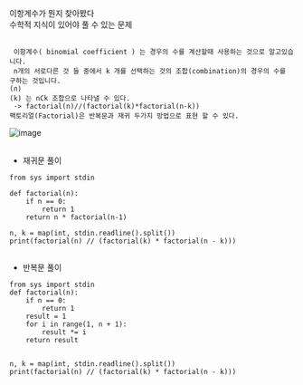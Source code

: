 이항계수가 뭔지 찾아봤다  
수학적 지식이 있어야 풀 수 있는 문제   
##
```
 이항계수( binomial coefficient ) 는 경우의 수를 계산할때 사용하는 것으로 알고있습니다.
 n개의 서로다른 것 들 중에서 k 개를 선택하는 것의 조합(combination)의 경우의 수를 구하는 것입니다.
(n)
(k) 는 nCk 조합으로 나타낼 수 있다.
 -> factorial(n)//(factorial(k)*factorial(n-k))
팩토리얼(Factorial)은 반복문과 재귀 두가지 방법으로 표현 할 수 있다.
```
![image](https://user-images.githubusercontent.com/80080041/122489909-aa9c5a80-d01b-11eb-9b32-b4fc0f92cde3.png)


##
##
* 재귀문 풀이
```
from sys import stdin

def factorial(n):
    if n == 0:
        return 1
    return n * factorial(n-1)

n, k = map(int, stdin.readline().split())
print(factorial(n) // (factorial(k) * factorial(n - k)))
```
##
##
* 반복문 풀이
```
from sys import stdin
def factorial(n):
    if n == 0:
        return 1
    result = 1
    for i in range(1, n + 1):
        result *= i
    return result


n, k = map(int, stdin.readline().split())
print(factorial(n) // (factorial(k) * factorial(n - k)))
```
